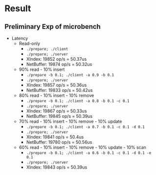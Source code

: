 # Result

## Preliminary Exp of microbench

- Latency
	* Read-only
		- `./prepare; ./client`
		- `./prepare; ./server`
		- XIndex: 19852 op/s = 50.37us
		- NetBuffer: 19874 op/s = 50.32us
	* 90% read - 10% insert
		- `./prepare -b 0.1; ./client -a 0.9 -b 0.1`
		- `./prepare; ./server`
		- XIndex: 19857 op/s = 50.36us
		- NetBuffer: 19833 op/s = 50.42us
	* 80% read - 10% insert - 10% remove
		- `./prepare -b 0.1; ./client -a 0.8 -b 0.1 -c 0.1`
		- `./prepare; ./server`
		- XIndex: 19867 op/s = 50.33us
		- NetBuffer: 19845 op/s = 50.39us
	* 70% read - 10% insert - 10% remove - 10% update
		- `./prepare -b 0.1; ./client -a 0.7 -b 0.1 -c 0.1 -d 0.1`
		- `./prepare; ./server`
		- XIndex: 19841 op/s = 50.4us
		- NetBuffer: 19780 op/s = 50.56us
	* 60% read - 10% insert - 10% remove - 10% update - 10% scan
		- `./prepare -b 0.1; ./client -a 0.6 -b 0.1 -c 0.1 -d 0.1 -e 0.1`
		- `./prepare; ./server`
		- XIndex: 19843 op/s = 50.39us
